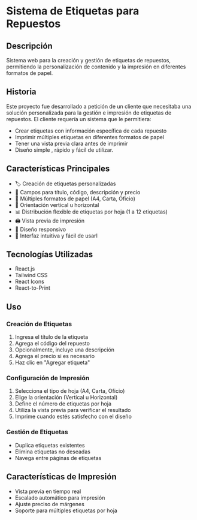 # Sistema de Etiquetas para Repuestos

## Descripción
Sistema web para la creación y gestión de etiquetas de repuestos, permitiendo la personalización de contenido y la impresión en diferentes formatos de papel.

## Historia
Este proyecto fue desarrollado a petición de un cliente que necesitaba una solución personalizada para la gestión e impresión de etiquetas de repuestos. El cliente requería un sistema que le permitiera:
- Crear etiquetas con información específica de cada repuesto
- Imprimir múltiples etiquetas en diferentes formatos de papel
- Tener una vista previa clara antes de imprimir
- Diseño simple , rápido y fácil de utilizar.

## Características Principales
- 🏷️ Creación de etiquetas personalizadas
- 📝 Campos para título, código, descripción y precio
- 📄 Múltiples formatos de papel (A4, Carta, Oficio)
- 🔄 Orientación vertical u horizontal
- 📊 Distribución flexible de etiquetas por hoja (1 a 12 etiquetas)
- 🖨️ Vista previa de impresión
- 📱 Diseño responsivo
- 🎨 Interfaz intuitiva y fácil de usarI

## Tecnologías Utilizadas
- React.js
- Tailwind CSS
- React Icons
- React-to-Print

## Uso

### Creación de Etiquetas
1. Ingresa el título de la etiqueta
2. Agrega el código del repuesto
3. Opcionalmente, incluye una descripción
4. Agrega el precio si es necesario
5. Haz clic en "Agregar etiqueta"

### Configuración de Impresión
1. Selecciona el tipo de hoja (A4, Carta, Oficio)
2. Elige la orientación (Vertical u Horizontal)
3. Define el número de etiquetas por hoja
4. Utiliza la vista previa para verificar el resultado
5. Imprime cuando estés satisfecho con el diseño

### Gestión de Etiquetas
- Duplica etiquetas existentes
- Elimina etiquetas no deseadas
- Navega entre páginas de etiquetas

## Características de Impresión
- Vista previa en tiempo real
- Escalado automático para impresión
- Ajuste preciso de márgenes
- Soporte para múltiples etiquetas por hoja
